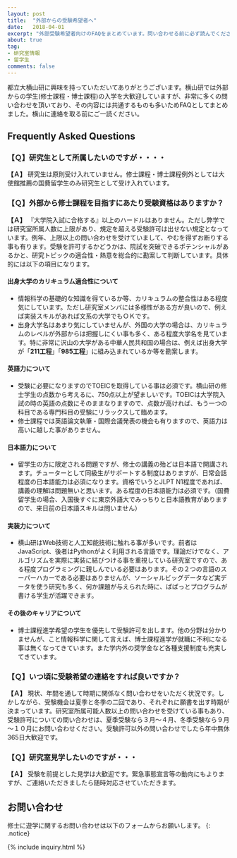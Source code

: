 ```yaml
---
layout: post
title:  "外部からの受験希望者へ"
date:   2018-04-01
excerpt: "外部受験希望者向けのFAQをまとめています。問い合わせる前に必ず読んでください。"
about: true
tag:
- 研究室情報
- 留学生 
comments: false
---
```


都立大横山研に興味を持っていただいてありがとうございます。横山研では外部からの学生(修士課程・博士課程)の入学を大歓迎していますが、非常に多くの問い合わせを頂いており、その内容には共通するものも多いためFAQとしてまとめました。横山に連絡を取る前にご一読ください。

## Frequently Asked Questions

### 【Ｑ】研究生として所属したいのですが・・・・

**【Ａ】** 研究生は原則受け入れていません。修士課程・博士課程例外としては大使館推薦の国費留学生のみ研究生として受け入れています。

### 【Ｑ】外部から修士課程を目指すにあたり受験資格はありますか？

**【Ａ】** 『大学院入試に合格する』以上のハードルはありません。ただし弊学では研究室所属人数に上限があり、規定を超える受験許可は出せない規定となっています。例年、上限以上の問い合わせを受けていまして、やむを得ずお断りする事も有ります。受験を許可するかどうかは、院試を突破できるポテンシャルがあるかと、研究トピックの適合性・熱意を総合的に勘案して判断しています。具体的には以下の項目になります。

#### 出身大学のカリキュラム適合性について

* 情報科学の基礎的な知識を得ているか等、カリキュラムの整合性はある程度気にしています。ただし研究室メンバには多様性がある方が良いので、例えば実装スキルがあれば文系の大学でもＯＫです。
* 出身大学名はあまり気にしていませんが、外国の大学の場合は、カリキュラムのレベルが外部からは把握しにくい事も多く、ある程度大学名を見ています。特に非常に沢山の大学がある中華人民共和国の場合は、例えば出身大学が「**211工程**」「**985工程**」に組み込まれているか等を勘案します。

#### 英語力について

* 受験に必要になりますのでTOEICを取得している事は必須です。横山研の修士学生の点数から考えるに、750点以上が望ましいです。TOEICは大学院入試の時の英語の点数にそのままなりますので、点数が高ければ、もう一つの科目である専門科目の受験にリラックスして臨めます。
* 修士課程では英語論文執筆・国際会議発表の機会も有りますので、英語力は高いに越した事がありません。

#### 日本語力について

* 留学生の方に限定される問題ですが、修士の講義の殆どは日本語で開講されます。チューターとして同級生がサポートする制度はありますが、日常会話程度の日本語能力は必須になります。資格でいうとJLPT N1程度であれば、講義の理解は問題無いと思います。ある程度の日本語能力は必須です。（国費留学生の場合、入国後すぐに東京外語大でみっちりと日本語教育がありますので、来日前の日本語スキルは問いません）

#### 実装力について

* 横山研はWeb技術と人工知能技術に触れる事が多いです。前者はJavaScript、後者はPythonがよく利用される言語です。理論だけでなく、アルゴリズムを実際に実装に結びつける事を重視している研究室ですので、ある程度プログラミングに親しんでいる必要はあります。その２つの言語のスーパーハカーである必要はありませんが、ソーシャルビッグデータなど実データを使う研究も多く、何か課題が与えられた時に、ぱぱっとプログラムが書ける学生が活躍できます。

#### その後のキャリアについて

* 博士課程進学希望の学生を優先して受験許可を出します。他の分野は分かりませんが、こと情報科学に関して言えば、博士課程進学が就職に不利になる事は無くなってきています。また学内外の奨学金など各種支援制度も充実してきています。

### 【Ｑ】いつ頃に受験希望の連絡をすれば良いですか？

**【Ａ】** 現状、年間を通して時期に関係なく問い合わせをいただく状況です。しかしながら、受験機会は夏季と冬季の二回であり、それぞれに願書を出す時期が決まっています。研究室所属可能人数以上の問い合わせを受けている事もあり、受験許可についての問い合わせは、夏季受験なら３月～４月、冬季受験なら９月～１０月にお問い合わせください。受験許可以外の問い合わせでしたら年中無休365日大歓迎です。

### 【Ｑ】研究室見学したいのですが・・・

**【Ａ】** 受験を前提とした見学は大歓迎です。緊急事態宣言等の動向にもよりますが、ご連絡いただきましたら随時対応させていただきます。

## お問い合わせ

修士に遊学に関するお問い合わせは以下のフォームからお願いします。
{: .notice}

{% include inquiry.html %}